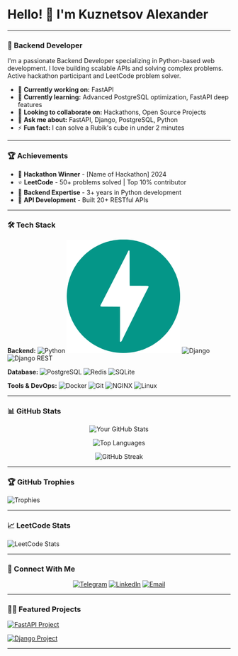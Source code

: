 # Hello! 👋 I'm Kuznetsov Alexander

---

### 🚀 Backend Developer

I'm a passionate Backend Developer specializing in Python-based web development. I love building scalable APIs and solving complex problems. Active hackathon participant and LeetCode problem solver.

- 🔭 **Currently working on:** FastAPI
- 🌱 **Currently learning:** Advanced PostgreSQL optimization, FastAPI deep features
- 👯 **Looking to collaborate on:** Hackathons, Open Source Projects
- 💬 **Ask me about:** FastAPI, Django, PostgreSQL, Python
- ⚡ **Fun fact:** I can solve a Rubik's cube in under 2 minutes

---

### 🏆 Achievements

- 🏅 **Hackathon Winner** - [Name of Hackathon] 2024
- ⭐ **LeetCode** - 50+ problems solved | Top 10% contributor
- 🚀 **Backend Expertise** - 3+ years in Python development
- 🎯 **API Development** - Built 20+ RESTful APIs

---

### 🛠️ Tech Stack

**Backend:**
![Python](https://img.icons8.com/?size=100&id=l75OEUJkPAk4&format=png&color=000000)
![FastAPI](https://raw.githubusercontent.com/devicons/devicon/54cfe13ac10eaa1ef817a343ab0a9437eb3c2e08/icons/fastapi/fastapi-original.svg)
![Django](https://img.icons8.com/?size=100&id=baihjTL3IBX9&format=png&color=000000)
![Django REST](https://img.shields.io/badge/Django_REST-ff1709?style=for-the-badge&logo=django&logoColor=white)

**Database:**
![PostgreSQL](https://img.icons8.com/?size=100&id=JRnxU7ZWP4mi&format=png&color=000000)
![Redis](https://img.icons8.com/?size=100&id=lhwQTv6iwznO&format=png&color=000000)
![SQLite](https://img.shields.io/badge/SQLite-003B57?style=for-the-badge&logo=sqlite&logoColor=white)

**Tools & DevOps:**
![Docker](https://img.shields.io/badge/Docker-2496ED?style=for-the-badge&logo=docker&logoColor=white)
![Git](https://img.shields.io/badge/Git-F05032?style=for-the-badge&logo=git&logoColor=white)
![NGINX](https://img.shields.io/badge/NGINX-009639?style=for-the-badge&logo=nginx&logoColor=white)
![Linux](https://img.shields.io/badge/Linux-FCC624?style=for-the-badge&logo=linux&logoColor=black)

---

### 📊 GitHub Stats

<div align="center">
  
![Your GitHub Stats](https://github-readme-stats.vercel.app/api?username=YOUR_USERNAME&show_icons=true&theme=dark&hide_border=true&bg_color=00000000)

![Top Languages](https://github-readme-stats.vercel.app/api/top-langs/?username=YOUR_USERNAME&layout=compact&theme=dark&hide_border=true&bg_color=00000000)

![GitHub Streak](https://streak-stats.demolab.com?user=YOUR_USERNAME&theme=dark&hide_border=true)

</div>

---

### 🏆 GitHub Trophies

![Trophies](https://github-profile-trophy.vercel.app/?username=YOUR_USERNAME&theme=darkhub&no-frame=true&row=2&column=4)

---

### 📈 LeetCode Stats

![LeetCode Stats](https://leetcard.jacoblin.cool/Alex_Kuznetsov?theme=dark&font=Abel&ext=contest)

---

### 🤝 Connect With Me

<div align="center">

[![Telegram](https://img.icons8.com/?size=100&id=7jrHorBRorpX&format=png&color=000000)](https://t.me/YOUR_TELEGRAM)
[![LinkedIn](https://img.icons8.com/?size=100&id=13930&format=png&color=000000)](https://linkedin.com/in/YOUR_LINKEDIN)
[![Email](https://img.icons8.com/?size=100&id=P7UIlhbpWzZm&format=png&color=000000)](mailto:YOUR_EMAIL)

</div>

---

### 👨‍💻 Featured Projects

[![FastAPI Project](https://github-readme-stats.vercel.app/api/pin/?username=Kuznetsov-Alexander&repo=FastAPI&theme=dark)](https://github.com/Kuznetsov-Alexander/FastAPI)

[![Django Project](https://github-readme-stats.vercel.app/api/pin/?username=Fantom51&repo=math-tutoring-enroll-now&theme=dark)](https://github.com/Fantom51/math-tutoring-enroll-now)

---

